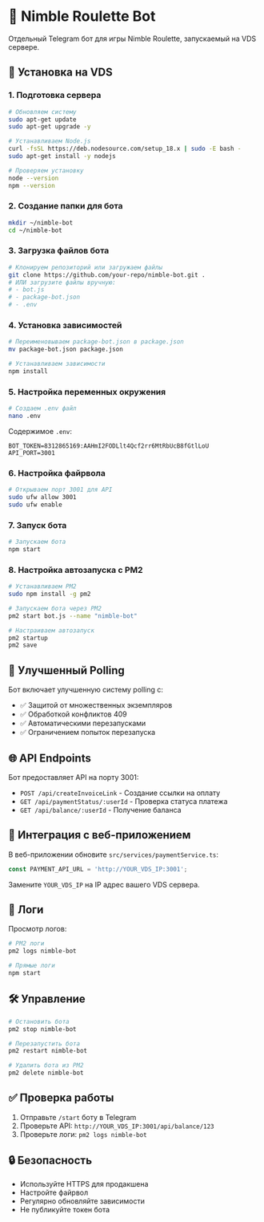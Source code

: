# 🤖 Nimble Roulette Bot

Отдельный Telegram бот для игры Nimble Roulette, запускаемый на VDS сервере.

## 🚀 Установка на VDS

### 1. Подготовка сервера
```bash
# Обновляем систему
sudo apt-get update
sudo apt-get upgrade -y

# Устанавливаем Node.js
curl -fsSL https://deb.nodesource.com/setup_18.x | sudo -E bash -
sudo apt-get install -y nodejs

# Проверяем установку
node --version
npm --version
```

### 2. Создание папки для бота
```bash
mkdir ~/nimble-bot
cd ~/nimble-bot
```

### 3. Загрузка файлов бота
```bash
# Клонируем репозиторий или загружаем файлы
git clone https://github.com/your-repo/nimble-bot.git .
# ИЛИ загрузите файлы вручную:
# - bot.js
# - package-bot.json
# - .env
```

### 4. Установка зависимостей
```bash
# Переименовываем package-bot.json в package.json
mv package-bot.json package.json

# Устанавливаем зависимости
npm install
```

### 5. Настройка переменных окружения
```bash
# Создаем .env файл
nano .env
```

Содержимое `.env`:
```env
BOT_TOKEN=8312865169:AAHmI2FODLlt4Qcf2rr6MtRbUcB8fGtlLoU
API_PORT=3001
```

### 6. Настройка файрвола
```bash
# Открываем порт 3001 для API
sudo ufw allow 3001
sudo ufw enable
```

### 7. Запуск бота
```bash
# Запускаем бота
npm start
```

### 8. Настройка автозапуска с PM2
```bash
# Устанавливаем PM2
sudo npm install -g pm2

# Запускаем бота через PM2
pm2 start bot.js --name "nimble-bot"

# Настраиваем автозапуск
pm2 startup
pm2 save
```

## 🔧 Улучшенный Polling

Бот включает улучшенную систему polling с:
- ✅ Защитой от множественных экземпляров
- ✅ Обработкой конфликтов 409
- ✅ Автоматическими перезапусками
- ✅ Ограничением попыток перезапуска

## 🌐 API Endpoints

Бот предоставляет API на порту 3001:

- `POST /api/createInvoiceLink` - Создание ссылки на оплату
- `GET /api/paymentStatus/:userId` - Проверка статуса платежа
- `GET /api/balance/:userId` - Получение баланса

## 🔗 Интеграция с веб-приложением

В веб-приложении обновите `src/services/paymentService.ts`:
```typescript
const PAYMENT_API_URL = 'http://YOUR_VDS_IP:3001';
```

Замените `YOUR_VDS_IP` на IP адрес вашего VDS сервера.

## 📝 Логи

Просмотр логов:
```bash
# PM2 логи
pm2 logs nimble-bot

# Прямые логи
npm start
```

## 🛠️ Управление

```bash
# Остановить бота
pm2 stop nimble-bot

# Перезапустить бота
pm2 restart nimble-bot

# Удалить бота из PM2
pm2 delete nimble-bot
```

## ✅ Проверка работы

1. Отправьте `/start` боту в Telegram
2. Проверьте API: `http://YOUR_VDS_IP:3001/api/balance/123`
3. Проверьте логи: `pm2 logs nimble-bot`

## 🔒 Безопасность

- Используйте HTTPS для продакшена
- Настройте файрвол
- Регулярно обновляйте зависимости
- Не публикуйте токен бота 